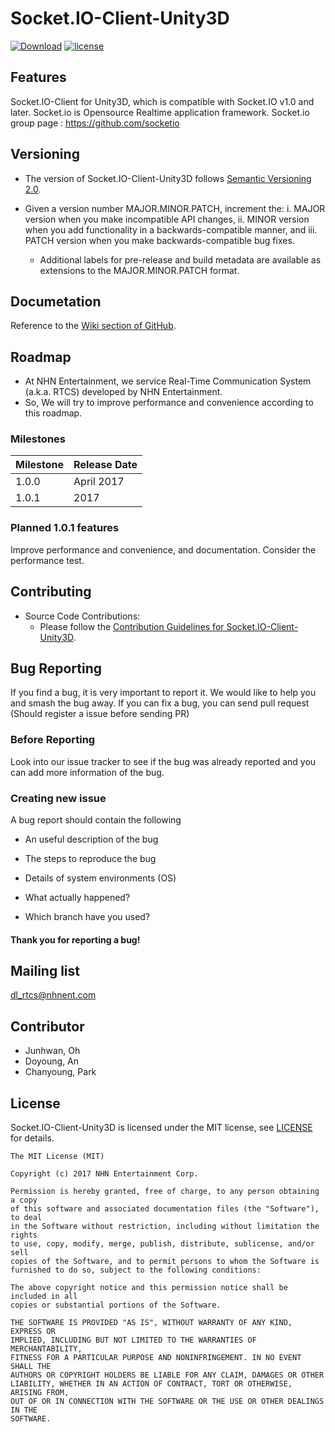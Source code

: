 # Socket.IO-Client-Unity3D
[![Download](https://img.shields.io/badge/Download-1.0.0-orange.svg)](https://github.com/nhnent/socket.io-client-unity3d/releases)
[![license](https://img.shields.io/github/license/mashape/apistatus.svg)](https://github.com/nhnent/socket.io-client-unity3d/blob/master/LICENSE) 

## Features
Socket.IO-Client for Unity3D, which is compatible with Socket.IO v1.0 and later.
Socket.io is Opensource Realtime application framework. Socket.io group page : https://github.com/socketio

## Versioning

* The version of Socket.IO-Client-Unity3D follows [Semantic Versioning 2.0](http://semver.org).

* Given a version number MAJOR.MINOR.PATCH, increment the:
    i. MAJOR version when you make incompatible API changes,
    ii. MINOR version when you add functionality in a backwards-compatible manner, and
    iii. PATCH version when you make backwards-compatible bug fixes.

    * Additional labels for pre-release and build metadata are available as extensions to the MAJOR.MINOR.PATCH format.

## Documetation

Reference to the [Wiki section of GitHub](https://github.com/nhnent/socket.io-client-unity3d/wiki).

## Roadmap

* At NHN Entertainment, we service Real-Time Communication System (a.k.a. RTCS) developed by NHN Entertainment.
* So, We will try to improve performance and convenience according to this roadmap.

### Milestones

| Milestone | Release Date |
| --- | --- |
| 1.0.0 | April 2017 |
| 1.0.1 | 2017 |

### Planned 1.0.1 features

Improve performance and convenience, and documentation.
Consider the performance test.

## Contributing

* Source Code Contributions:
    * Please follow the [Contribution Guidelines for Socket.IO-Client-Unity3D](https://github.com/nhnent/socket.io-client-unity3d/blob/master/CONTRIBUTING.md).

## Bug Reporting

If you find a bug, it is very important to report it. We would like to help you and smash the bug away. If you can fix a bug, you can send pull request (Should register a issue before sending PR)

### Before Reporting

Look into our issue tracker to see if the bug was already reported and you can add more information of the bug.

### Creating new issue

A bug report should contain the following

* An useful description of the bug

* The steps to reproduce the bug

* Details of system environments (OS)

* What actually happened?

* Which branch have you used?

#### Thank you for reporting a bug!

## Mailing list

dl_rtcs@nhnent.com

## Contributor

* Junhwan, Oh
* Doyoung, An
* Chanyoung, Park

## License

Socket.IO-Client-Unity3D is licensed under the MIT license, see [LICENSE](https://github.com/nhnent/socket.io-client-unity3d/blob/master/LICENSE) for details.

```
The MIT License (MIT)

Copyright (c) 2017 NHN Entertainment Corp.

Permission is hereby granted, free of charge, to any person obtaining a copy
of this software and associated documentation files (the "Software"), to deal
in the Software without restriction, including without limitation the rights
to use, copy, modify, merge, publish, distribute, sublicense, and/or sell
copies of the Software, and to permit persons to whom the Software is
furnished to do so, subject to the following conditions:

The above copyright notice and this permission notice shall be included in all
copies or substantial portions of the Software.

THE SOFTWARE IS PROVIDED "AS IS", WITHOUT WARRANTY OF ANY KIND, EXPRESS OR
IMPLIED, INCLUDING BUT NOT LIMITED TO THE WARRANTIES OF MERCHANTABILITY,
FITNESS FOR A PARTICULAR PURPOSE AND NONINFRINGEMENT. IN NO EVENT SHALL THE
AUTHORS OR COPYRIGHT HOLDERS BE LIABLE FOR ANY CLAIM, DAMAGES OR OTHER
LIABILITY, WHETHER IN AN ACTION OF CONTRACT, TORT OR OTHERWISE, ARISING FROM,
OUT OF OR IN CONNECTION WITH THE SOFTWARE OR THE USE OR OTHER DEALINGS IN THE
SOFTWARE.
```
